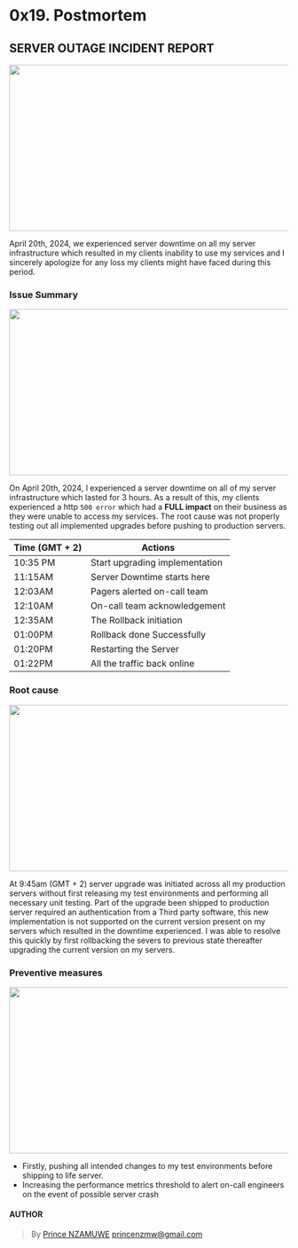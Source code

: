 # 0x19. Postmortem

## SERVER OUTAGE INCIDENT REPORT

<img src="https://t3.ftcdn.net/jpg/04/92/09/72/240_F_492097246_yagE8x9Uk8M9IekPy7GBuE0x1Uoa7esD.jpg" width="1000" height="300">

April 20th, 2024, we experienced server downtime on all my server infrastructure which resulted in my clients inability to use my services and I sincerely apologize for any loss my clients might have faced during this period.

### Issue Summary
<img src="https://encrypted-tbn0.gstatic.com/images?q=tbn:ANd9GcT_iVJNbyc1zz2iICgPe8w5S3DoRkt8_5aeIg&usqp=CAU" width="1000" height="300">

On April 20th, 2024, I experienced a server downtime on all of my server infrastructure which lasted for 3 hours. As a result of this, my clients experienced a http `500 error` which had a **FULL impact** on their business as they were unable to access my services. The root cause was not properly testing out all implemented upgrades before pushing to production servers.


| Time (GMT + 2) | Actions |
| -------------- | -------- |
| 10:35 PM | Start upgrading implementation |
| 11:15AM | Server Downtime starts here |
| 12:03AM | Pagers alerted on-call team |
| 12:10AM | On-call team acknowledgement |
| 12:35AM | The Rollback initiation |
| 01:00PM | Rollback done Successfully |
| 01:20PM | Restarting the Server |
| 01:22PM | All the traffic back online |


### Root cause
<img src="https://blog.systemsengineering.com/hs-fs/hubfs/blog-files/Root%20Cause.jpg?width=600&name=Root%20Cause.jpg" height="300" width="1000">

At 9:45am (GMT + 2) server upgrade was initiated across all my production servers without first releasing my test environments and performing all necessary unit testing. Part of the upgrade been shipped to production server required an authentication from a Third party software, this new implementation is not supported on the current version present on my servers which resulted in the downtime experienced. I was able to resolve this quickly by first rollbacking the severs to previous state thereafter upgrading the current version on my servers.


### Preventive measures
<img src="https://encrypted-tbn0.gstatic.com/images?q=tbn:ANd9GcRh8wOXyFPhkBS9zuXzmGOtBDGGX4Nfz9ucWg&usqp=CAU" height="300" width="1000">

- Firstly, pushing all intended changes to my test environments before shipping to life server.
- Increasing the performance metrics threshold to alert on-call engineers on the event of possible server crash

#### AUTHOR

> By  [Prince NZAMUWE](https://github.com/princenzmw)
> <princenzmw@gmail.com>
